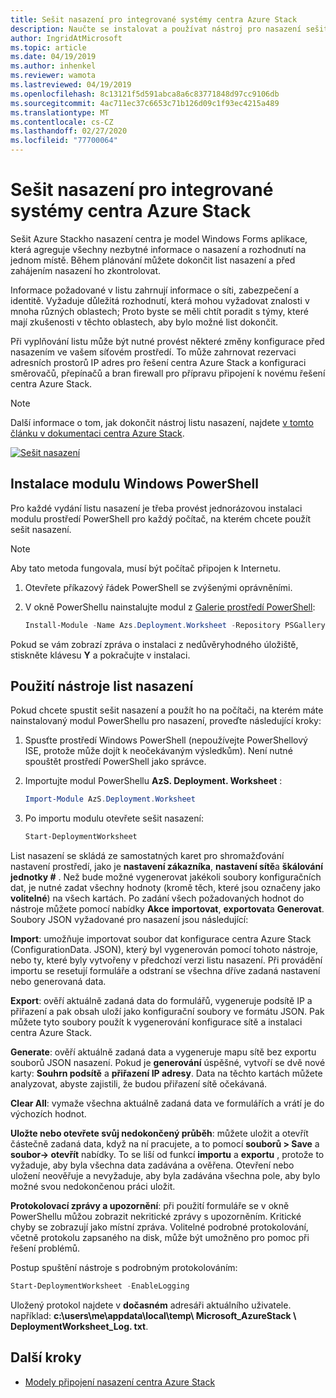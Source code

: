 ```yaml
---
title: Sešit nasazení pro integrované systémy centra Azure Stack
description: Naučte se instalovat a používat nástroj pro nasazení sešitu Azure Stack k nasazení centra.
author: IngridAtMicrosoft
ms.topic: article
ms.date: 04/19/2019
ms.author: inhenkel
ms.reviewer: wamota
ms.lastreviewed: 04/19/2019
ms.openlocfilehash: 8c13121f5d591abca8a6c83771848d97cc9106db
ms.sourcegitcommit: 4ac711ec37c6653c71b126d09c1f93ec4215a489
ms.translationtype: MT
ms.contentlocale: cs-CZ
ms.lasthandoff: 02/27/2020
ms.locfileid: "77700064"
---
```

# <a name="deployment-worksheet-for-azure-stack-hub-integrated-systems"></a>Sešit nasazení pro integrované systémy centra Azure Stack

Sešit Azure Stackho nasazení centra je model Windows Forms aplikace, která agreguje všechny nezbytné informace o nasazení a rozhodnutí na jednom místě. Během plánování můžete dokončit list nasazení a před zahájením nasazení ho zkontrolovat.

Informace požadované v listu zahrnují informace o síti, zabezpečení a identitě. Vyžaduje důležitá rozhodnutí, která mohou vyžadovat znalosti v mnoha různých oblastech; Proto byste se měli chtít poradit s týmy, které mají zkušenosti v těchto oblastech, aby bylo možné list dokončit.

Při vyplňování listu může být nutné provést některé změny konfigurace před nasazením ve vašem síťovém prostředí. To může zahrnovat rezervaci adresních prostorů IP adres pro řešení centra Azure Stack a konfiguraci směrovačů, přepínačů a bran firewall pro přípravu připojení k novému řešení centra Azure Stack.

> [!NOTE]
> Další informace o tom, jak dokončit nástroj listu nasazení, najdete [v tomto článku v dokumentaci centra Azure Stack](azure-stack-datacenter-integration.md).

[![Sešit nasazení](media/azure-stack-deployment-worksheet/depworksheet.png "Sešit nasazení")](media/azure-stack-deployment-worksheet/depworksheet.png)

## <a name="installing-the-windows-powershell-module"></a>Instalace modulu Windows PowerShell

Pro každé vydání listu nasazení je třeba provést jednorázovou instalaci modulu prostředí PowerShell pro každý počítač, na kterém chcete použít sešit nasazení.

> [!NOTE]  
> Aby tato metoda fungovala, musí být počítač připojen k Internetu.

1. Otevřete příkazový řádek PowerShell se zvýšenými oprávněními.

2. V okně PowerShellu nainstalujte modul z [Galerie prostředí PowerShell](https://www.powershellgallery.com/packages/Azs.Deployment.Worksheet/):

   ```PowerShell
   Install-Module -Name Azs.Deployment.Worksheet -Repository PSGallery
   ```

Pokud se vám zobrazí zpráva o instalaci z nedůvěryhodného úložiště, stiskněte klávesu **Y** a pokračujte v instalaci.

## <a name="use-the-deployment-worksheet-tool"></a>Použití nástroje list nasazení

Pokud chcete spustit sešit nasazení a použít ho na počítači, na kterém máte nainstalovaný modul PowerShellu pro nasazení, proveďte následující kroky:

1. Spusťte prostředí Windows PowerShell (nepoužívejte PowerShellový ISE, protože může dojít k neočekávaným výsledkům). Není nutné spouštět prostředí PowerShell jako správce.

2. Importujte modul PowerShellu **AzS. Deployment. Worksheet** :

   ```PowerShell
   Import-Module AzS.Deployment.Worksheet
   ```

3. Po importu modulu otevřete sešit nasazení:

   ```PowerShell
   Start-DeploymentWorksheet
   ```

List nasazení se skládá ze samostatných karet pro shromažďování nastavení prostředí, jako je **nastavení zákazníka**, **nastavení sítě**a **škálování jednotky #** . Než bude možné vygenerovat jakékoli soubory konfiguračních dat, je nutné zadat všechny hodnoty (kromě těch, které jsou označeny jako **volitelné**) na všech kartách. Po zadání všech požadovaných hodnot do nástroje můžete pomocí nabídky **Akce** **importovat**, **exportovat**a **Generovat**. Soubory JSON vyžadované pro nasazení jsou následující:

**Import**: umožňuje importovat soubor dat konfigurace centra Azure Stack (ConfigurationData. JSON), který byl vygenerován pomocí tohoto nástroje, nebo ty, které byly vytvořeny v předchozí verzi listu nasazení. Při provádění importu se resetují formuláře a odstraní se všechna dříve zadaná nastavení nebo generovaná data.

**Export**: ověří aktuálně zadaná data do formulářů, vygeneruje podsítě IP a přiřazení a pak obsah uloží jako konfigurační soubory ve formátu JSON. Pak můžete tyto soubory použít k vygenerování konfigurace sítě a instalaci centra Azure Stack.

**Generate**: ověří aktuálně zadaná data a vygeneruje mapu sítě bez exportu souborů JSON nasazení. Pokud je **generování** úspěšné, vytvoří se dvě nové karty: **Souhrn podsítě** a **přiřazení IP adresy**. Data na těchto kartách můžete analyzovat, abyste zajistili, že budou přiřazení sítě očekávaná.

**Clear All**: vymaže všechna aktuálně zadaná data ve formulářích a vrátí je do výchozích hodnot.

**Uložte nebo otevřete svůj nedokončený průběh**: můžete uložit a otevřít částečně zadaná data, když na ní pracujete, a to pomocí **souborů > Save** a **soubor-> otevřít** nabídky. To se liší od funkcí **importu** a **exportu** , protože to vyžaduje, aby byla všechna data zadávána a ověřena. Otevření nebo uložení neověřuje a nevyžaduje, aby byla zadávána všechna pole, aby bylo možné svou nedokončenou práci uložit.

**Protokolovací zprávy a upozornění**: při použití formuláře se v okně PowerShellu můžou zobrazit nekritické zprávy s upozorněním. Kritické chyby se zobrazují jako místní zpráva. Volitelné podrobné protokolování, včetně protokolu zapsaného na disk, může být umožněno pro pomoc při řešení problémů.

Postup spuštění nástroje s podrobným protokolováním:

   ```PowerShell
   Start-DeploymentWorksheet -EnableLogging
   ```

Uložený protokol najdete v **dočasném** adresáři aktuálního uživatele. například: **c:\users\me\appdata\local\temp\ Microsoft_AzureStack \ DeploymentWorksheet_Log. txt**.

## <a name="next-steps"></a>Další kroky

* [Modely připojení nasazení centra Azure Stack](azure-stack-connection-models.md)
